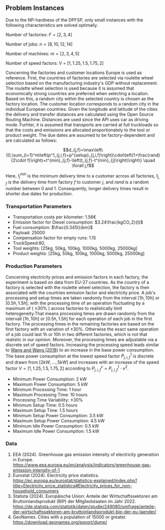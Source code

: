 
## Problem Instances

Due to the NP-hardness of the DPFSP, only small instances with the following characteristics are solved optimally.  

Number of factories:  $F = [2, 3, 4]$

Number of jobs: $n = [8, 10, 12, 14]$

Number of machines: $m = [2, 3, 4, 5]$

Number of speed factors: V = $[1, 1.25, 1.5, 1.75, 2]$

Concerning the factories and customer locations Europe is used as reference. First, the countries of factories are selected via roulette wheel selection based on the manufacturing industry's GDP without replacement. The roulette wheel selection is used because it is assumed that economically strong countries are preferred when selecting a location. Based on this, a random city within the selected country is chosen as the factory location. The customer location corresponds to a random city in the individual European countries. Given the longitude and latitude of the cities the delivery and transfer distances are calculated using the Open Source Routing Machine. Distances are used since the API uses car as driving mode. Furhter, it is assumed that transports are carried at full truckloads so that the costs and emissions are allocated proportionately to the tool or product weight. The due dates are assumed to be factory-dependent and are calculated as follows:

```math
d_{j,f}=\max\left\{0,\sum_{i=1}^m\left(p^1_{j,i,f}+p^{setup}_{j,i,f}\right)\cdot\left(1+\frac{rand}{2\cdot f}\right)+t^{min}_{j,f}-\left(t_{j,f}-t^{min}_{j}\right)\right\} \quad \forall j,f
```
Here, $`t^{min}_{j}`$ is the minimum delivery time to a customer across all factories, $`t_{j,f}`$ is the delivery time from factory $f$ to customer $j$, and $rand$ is a random number between 0 and 1. Consequently, longer delivery times result in shorter due dates for production.

### Transportation Parameters

- Transportation costs per kilometer: $1.56€$
- Emission factor for Diesel consumption: $3.24\frac{kgCO_2}{l}$
- Fuel consumption: $\frac{0.345l}{km}$
- Payload: 25000
- Compensation factor for empty runs: 1.15
- TruckSpeed:80,
- Tool weights: [25kg, 50kg, 100kg, 1000kg, 5000kg, 25000kg]
- Product weights: [25kg, 50kg, 100kg, 1000kg, 5000kg, 25000kg]

### Production Parameters

Concerning electricity prices and emission factors in each factory, the experiment is based on data from EU-27 countries. As the country of a factory is selected with the roulette wheel selection, the factory is then associated with the countries emission factor and electricity price. A job's processing and setup times are taken randomly from the interval $[1h, 10h]$ or $[0.5h, 1.5h]$, with the processing time of an operation fluctuating by a maximum of ( $\pm 30\%$ ) across factories to realistically limit heterogeneity.That means processing times are drawn randomly from the intervall $[1h, 10h]$ or $[0.5h, 1.5h]$ for each operation of each job in the first factory. The processing times in the remaining factories are based on the first factory with an variation of $\pm 30$\%. Otherwise the exact same operation of a job could last 1h or 10h in two different factories, which is not that realistic in our opinion. Moreover, the processing times are adjustable via a discrete set of speed factors. Increasing the processing speed leads similar to [Wang and Wang (2018)](https://doi.org/10.1109/TSMC.2017.2788879) to an increase in the base power consumption. The base power consumption at the lowest speed factor $P_{j,i,f}^1$ is discrete and drawn from $[2kW, ..., 5kW]$ and increases with an increase of the speed factor $V = [1, 1.25, 1.5, 1.75, 2]$ according to $P_{j,i,f}^v = P_{j,i,f}^1 \cdot v^2$.

- Minimum Power Consumption: 2 kW
- Maximum Power Consumption: 5 kW
- Minimum Processing Time: 1 hour
- Maximum Processing Time: 10 hours
- Processing Time Variability: ±30%
- Minimum Setup Time: 0.5 hours
- Maximum Setup Time: 1.5 hours
- Minimum Setup Power Consumption: 3.5 kW
- Maximum Setup Power Consumption: 4.5 kW
- Minimum Idle Power Consumption: 0.5 kW
- Maximum Idle Power Consumption: 1.5 kW


### Data 

1. EEA (2024). Greenhouse gas emission intensity of electricity generation in Europe. https://www.eea.europa.eu/en/analysis/indicators/greenhouse-gas-emission-intensity-of-1
2. Eurostat (2024). Electricity price statistics. https://ec.europa.eu/eurostat/statistics-explained/index.php?title=Electricity_price_statistics#Electricity_prices_for_non-household_consumers
3. Statista (2024). Europäische Union: Anteile der Wirtschaftssektoren am Bruttoinlandsprodukt (BIP) der Mitgliedstaaten im Jahr 2022. https://de.statista.com/statistik/daten/studie/249080/umfrage/anteile-der-wirtschaftssektoren-am-bruttoinlandsprodukt-bip-der-eu-laender/
4. GeoNames. Cities with a population of 15000 or greater. https://download.geonames.org/export/dump/






